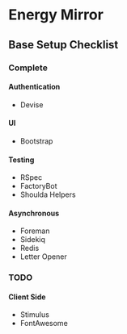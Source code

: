 # Energy Mirror

## Base Setup Checklist

### Complete
#### Authentication
- Devise

#### UI
- Bootstrap

#### Testing
- RSpec
- FactoryBot
- Shoulda Helpers

#### Asynchronous
- Foreman
- Sidekiq
- Redis
- Letter Opener

### TODO
#### Client Side
- Stimulus
- FontAwesome